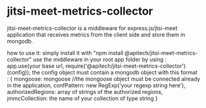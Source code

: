 # jitsi-meet-metrics-collector

jitsi-meet-metrics-collector is a middleware for express.js/jtsi-meet application that receives metrics from the client side and store them in mongodb.

how to use it: 
    simply install it with "npm install @apitech/jitsi-meet-metrics-collector"
    use the middleware in your root app folder by using : app.use(your base url, require('@apitech/jitsi-meet-metrics-collector')(config));
    the config object must contain a mongodb object with this format : 
    {
    mongoose: mongoose //the mongoose object must be connected already in the application,
    confPattern: new RegExp('your regexp string here'),
    authorizedRegions: array of strings of the authorized regions,
    jmmcCollection: the name of your collection of type string
    }
    